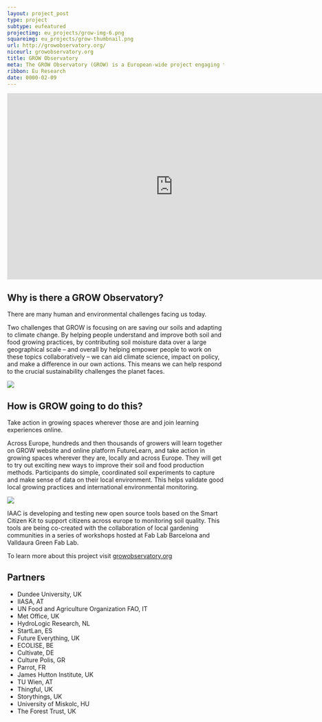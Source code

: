 ```yaml
---
layout: project_post
type: project
subtype: eufeatured
projectimg: eu_projects/grow-img-6.png
squareimg: eu_projects/grow-thumbnail.png
url: http://growobservatory.org/
niceurl: growobservatory.org
title: GROW Observatory
meta: The GROW Observatory (GROW) is a European-wide project engaging thousands of growers, scientists and others passionate about the land. We will discover together, using simple tools to better manage soil and grow food, while contributing to vital scientific environmental monitoring.
ribbon: Eu Research
date: 0000-02-09
---
```


<iframe src="https://player.vimeo.com/video/210444233?title=0&byline=0&portrait=0" width="770" height="433" frameborder="0" webkitallowfullscreen mozallowfullscreen allowfullscreen></iframe>

## Why is there a GROW Observatory?

There are many human and environmental challenges facing us today.

Two challenges that GROW is focusing on are saving our soils and adapting to climate change. By helping people understand and improve both soil and food growing practices, by contributing soil moisture data over a large geographical scale – and overall by helping empower people to work on these topics collaboratively – we can aid climate science, impact on policy, and make a difference in our own actions. This means we can help respond to the crucial sustainability challenges the planet faces.

<img src="{{site.baseurl}}{{ site.url }}/img/projects/eu_projects/grow-img-6.png">

## How is GROW going to do this?

Take action in growing spaces wherever those are and join learning experiences online.

Across Europe, hundreds and then thousands of growers will learn together on GROW website and online platform FutureLearn, and take action in growing spaces wherever they are, locally and across Europe. They will get to try out exciting new ways to improve their soil and food production methods. Participants do simple, coordinated soil experiments to capture and make sense of data on their local environment. This helps validate good local growing practices and international environmental monitoring.

<img src="{{site.baseurl}}{{ site.url }}/img/projects/eu_projects/grow-img-2.png">

IAAC is developing and testing new open source tools based on the Smart Citizen Kit to support citizens across europe to monitoring soil quality. This tools are being co-created with the collaboration of local gardening communities in a series of workshops hosted at Fab Lab Barcelona and Valldaura Green Fab Lab.

To learn more about this project visit [growobservatory.org](http://growobservatory.org/)

## Partners

* Dundee University, UK
* IIASA, AT
* UN Food and Agriculture Organization FAO, IT
* Met Office, UK
* HydroLogic Research, NL
* StartLan, ES
* Future Everything, UK
* ECOLISE, BE
* Cultivate, DE
* Culture Polis, GR
* Parrot, FR
* James Hutton Institute, UK
* TU Wien, AT
* Thingful, UK
* Storythings, UK
* University of Miskolc, HU
* The Forest Trust, UK